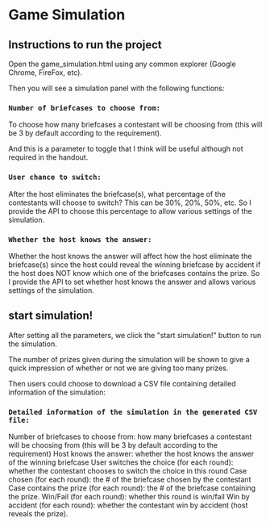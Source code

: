# Game Simulation
 
## Instructions to run the project

Open the game_simulation.html using any common explorer (Google Chrome, FireFox, etc).

Then you will see a simulation panel with the following functions:

### `Number of briefcases to choose from:`

To choose how many briefcases a contestant will be choosing from (this will be 3 by default according to the requirement).

And this is a parameter to toggle that I think will be useful although not required in the handout.

### `User chance to switch:`

After the host eliminates the briefcase(s), what percentage of the contestants will choose to switch? This can be 30%, 20%, 50%, etc. So I provide the API to choose this percentage to allow various settings of the simulation.

### `Whether the host knows the answer:`

Whether the host knows the answer will affect how the host eliminate the briefcase(s) since the host could reveal the winning briefcase by accident if the host does NOT know which one of the briefcases contains the prize. So I provide the API to set whether host knows the answer and allows various settings of the simulation.

## start simulation!

After setting all the parameters, we click the "start simulation!" button to run the simulation.

The number of prizes given during the simulation will be shown to give a quick impression of whether or not we are giving too many prizes.

Then users could choose to download a CSV file containing detailed information of the simulation:

### `Detailed information of the simulation in the generated CSV file:`

Number of briefcases to choose from: how many briefcases a contestant will be choosing from (this will be 3 by default according to the requirement)
Host knows the answer: whether the host knows the answer of the winning briefcase
User switches the choice (for each round): whether the contestant chooses to switch the choice in this round
Case chosen (for each round): the # of the briefcase chosen by the contestant
Case contains the prize (for each round): the # of the briefcase containing the prize. 
Win/Fail (for each round): whether this round is win/fail
Win by accident (for each round): whether the contestant win by accident (host reveals the prize).
